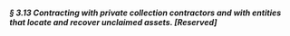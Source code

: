 ##### § 3.13 Contracting with private collection contractors and with entities that locate and recover unclaimed assets. [Reserved] #####